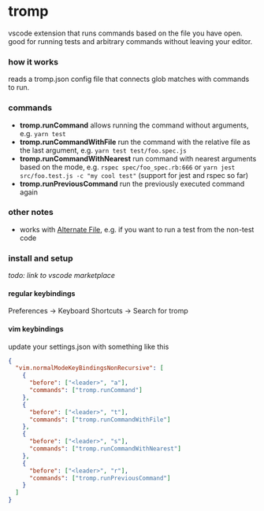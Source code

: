 # tromp

vscode extension that runs commands based on the file you have open. good for
running tests and arbitrary commands without leaving your editor.

### how it works

reads a tromp.json config file that connects glob matches with commands to run.

### commands

- **tromp.runCommand** allows running the command without arguments, e.g.
  `yarn test`
- **tromp.runCommandWithFile** run the command with the relative file as the
  last argument, e.g. `yarn test test/foo.spec.js`
- **tromp.runCommandWithNearest** run command with nearest arguments based on
  the mode, e.g. `rspec spec/foo_spec.rb:666` or
  `yarn jest src/foo.test.js -c "my cool test"` (support for jest and rspec so
  far)
- **tromp.runPreviousCommand** run the previously executed command again

### other notes

- works with
  [Alternate File](https://marketplace.visualstudio.com/items?itemName=will-wow.vscode-alternate-file),
  e.g. if you want to run a test from the non-test code

### install and setup

_todo: link to vscode marketplace_

#### regular keybindings

Preferences → Keyboard Shortcuts → Search for tromp

#### vim keybindings

update your settings.json with something like this

```json
{
  "vim.normalModeKeyBindingsNonRecursive": [
    {
      "before": ["<leader>", "a"],
      "commands": ["tromp.runCommand"]
    },
    {
      "before": ["<leader>", "t"],
      "commands": ["tromp.runCommandWithFile"]
    },
    {
      "before": ["<leader>", "s"],
      "commands": ["tromp.runCommandWithNearest"]
    },
    {
      "before": ["<leader>", "r"],
      "commands": ["tromp.runPreviousCommand"]
    }
  ]
}
```
